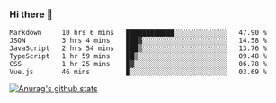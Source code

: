 ### Hi there 👋



<!--
**webB1an/webB1an** is a ✨ _special_ ✨ repository because its `README.md` (this file) appears on your GitHub profile.

Here are some ideas to get you started:

- 🔭 I’m currently working on ...
- 🌱 I’m currently learning ...
- 👯 I’m looking to collaborate on ...
- 🤔 I’m looking for help with ...
- 💬 Ask me about ...
- 📫 How to reach me: ...
- 😄 Pronouns: ...
- ⚡ Fun fact: ...
-->

<!--START_SECTION:waka-->

```text
Markdown     10 hrs 6 mins   ████████████░░░░░░░░░░░░░   47.90 %
JSON         3 hrs 4 mins    ███▓░░░░░░░░░░░░░░░░░░░░░   14.58 %
JavaScript   2 hrs 54 mins   ███▒░░░░░░░░░░░░░░░░░░░░░   13.76 %
TypeScript   1 hr 59 mins    ██▒░░░░░░░░░░░░░░░░░░░░░░   09.48 %
CSS          1 hr 25 mins    █▓░░░░░░░░░░░░░░░░░░░░░░░   06.78 %
Vue.js       46 mins         █░░░░░░░░░░░░░░░░░░░░░░░░   03.69 %
```

<!--END_SECTION:waka-->


[![Anurag's github stats](https://github-readme-stats.vercel.app/api?username=webB1an&show_icons=true&theme=radical)](https://github.com/anuraghazra/github-readme-stats)

